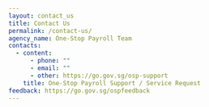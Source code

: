 ```yaml
---
layout: contact_us
title: Contact Us
permalink: /contact-us/
agency_name: One-Stop Payroll Team
contacts:
  - content:
      - phone: ""
      - email: ""
      - other: https://go.gov.sg/osp-support
    title: One-Stop Payroll Support / Service Request
feedback: https://go.gov.sg/ospfeedback
---
```

